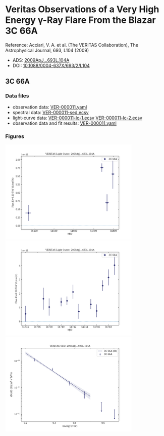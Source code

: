 # Veritas Observations of a Very High Energy γ-Ray Flare From the Blazar 3C 66A

Reference:
Acciari, V. A. et al. (The VERITAS Collaboration), The Astrophysical Journal, 693, L104 (2009)

- ADS: [2009ApJ...693L.104A](http://adsabs.harvard.edu/abs/2009ApJ...693L.104A)
- DOI: [10.1088/0004-637X/693/2/L104](https://doi.org/10.1088/0004-637X/693/2/L104)

## 3C 66A
### Data files

- observation data: [VER-000011.yaml](VER-000011.yaml)  
- spectral data: [VER-000011-sed.ecsv](VER-000011-sed.ecsv)  
- light-curve data: [VER-000011-lc-1.ecsv](VER-000011-lc-1.ecsv)  [VER-000011-lc-2.ecsv](VER-000011-lc-2.ecsv)  
- observation data and fit results: [VER-000011.yaml](VER-000011.yaml)  


### Figures

<img src="figures/2009ApJ...693L.104A-VER-11-1-lc.png" alt="drawing" width="400"/>
<img src="figures/2009ApJ...693L.104A-VER-11-2-lc.png" alt="drawing" width="400"/>
<img src="figures/2009ApJ...693L.104A-VER-11-1-sed.png" alt="drawing" width="400"/>


